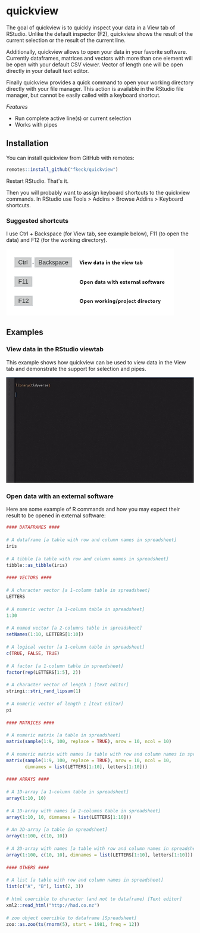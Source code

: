 
# quickview

<!-- badges: start -->
<!-- badges: end -->

The goal of quickview is to quickly inspect your data in a View tab of RStudio. Unlike the default inspector (F2), quickview shows the result of the current selection or the result of the current line.

Additionally, quickview allows to open your data in your favorite software. Currently dataframes, matrices and vectors with more than one element will be open with your default CSV viewer. Vector of length one will be open directly in your default text editor.

Finally quickview provides a quick command to open your working directory directly with your file manager. This action is available in the RStudio file manager, but cannot be easily called with a keyboard shortcut.

*Features*

 - Run complete active line(s) or current selection
 - Works with pipes

## Installation

You can install quickview from GitHub with remotes:

``` r
remotes::install_github("fkeck/quickview")
```
Restart RStudio. That's it.

Then you will probably want to assign keyboard shortcuts to the quickview commands. In RStudio use Tools > Addins > Browse Addins > Keyboard shortcuts.

### Suggested shortcuts

I use Ctrl + Backspace (for View tab, see example below), F11 (to open the data) and F12 (for the working directory).

![](man/graphics/shortcuts.png)


## Examples

### View data in the RStudio viewtab

This example shows how quickview can be used to view data in the View tab and demonstrate the support for selection and pipes.

![](inst/screencast_qv.gif)


### Open data with an external software

Here are some example of R commands and how you may expect their result to be opened in external software:

``` r
#### DATAFRAMES ####

# A dataframe [a table with row and column names in spreadsheet]
iris

# A tibble [a table with row and column names in spreadsheet]
tibble::as_tibble(iris)

#### VECTORS ####

# A character vector [a 1-column table in spreadsheet]
LETTERS

# A numeric vector [a 1-column table in spreadsheet]
1:30

# A named vector [a 2-columns table in spreadsheet]
setNames(1:10, LETTERS[1:10])

# A logical vector [a 1-column table in spreadsheet]
c(TRUE, FALSE, TRUE)

# A factor [a 1-column table in spreadsheet]
factor(rep(LETTERS[1:5], 2))

# A character vector of length 1 [text editor]
stringi::stri_rand_lipsum(1)

# A numeric vector of length 1 [text editor]
pi

#### MATRICES ####

# A numeric matrix [a table in spreadsheet]
matrix(sample(1:9, 100, replace = TRUE), nrow = 10, ncol = 10)

# A numeric matrix with names [a table with row and column names in spreadsheet]
matrix(sample(1:9, 100, replace = TRUE), nrow = 10, ncol = 10,
       dimnames = list(LETTERS[1:10], letters[1:10]))

#### ARRAYS ####

# A 1D-array [a 1-column table in spreadsheet]
array(1:10, 10)

# A 1D-array with names [a 2-columns table in spreadsheet]
array(1:10, 10, dimnames = list(LETTERS[1:10]))

# An 2D-array [a table in spreadsheet]
array(1:100, c(10, 10))

# A 2D-array with names [a table with row and column names in spreadsheet]
array(1:100, c(10, 10), dimnames = list(LETTERS[1:10], letters[1:10]))

#### OTHERS ####

# A list [a table with row and column names in spreadsheet]
list(c("A", "B"), list(2, 3))

# html coercible to character (and not to dataframe) [Text editor]
xml2::read_html("http://had.co.nz")

# zoo object coercible to dataframe [Spreadsheet]
zoo::as.zoo(ts(rnorm(5), start = 1981, freq = 12))
```
